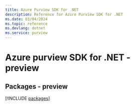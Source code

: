 ```yaml
---
title: Azure Purview SDK for .NET
description: Reference for Azure Purview SDK for .NET
ms.date: 03/04/2024
ms.topic: reference
ms.devlang: dotnet
ms.service: purview
---
```

# Azure purview SDK for .NET - preview
## Packages - preview
[!INCLUDE [packages](purview-index.md)]